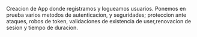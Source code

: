 Creacion de App donde registramos y logueamos usuarios. 
Ponemos en prueba varios metodos de autenticacion, y seguridades; proteccion ante ataques, robos de token, validaciones de existencia de user,renovacion de sesion y tiempo de duracion.
